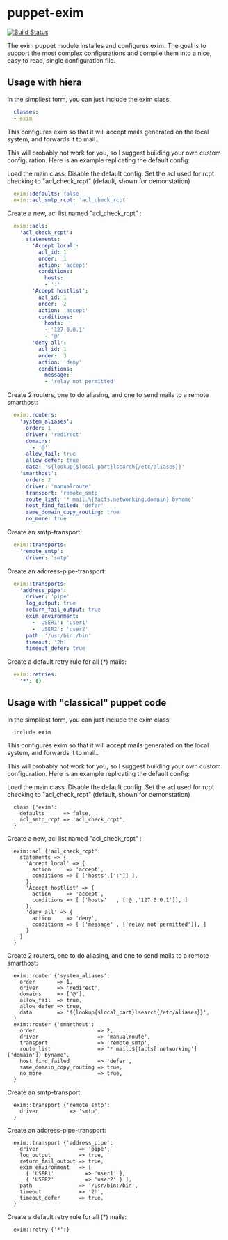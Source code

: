 # puppet-exim

[![Build Status](https://api.travis-ci.org/noris-network/puppet-exim.png)](https://travis-ci.org/noris-network/puppet-exim)

The exim puppet module installes and configures exim.
The goal is to support the most complex configurations and compile them
into a nice, easy to read, single configuration file.

## Usage with hiera

In the simpliest form, you can just include the exim class:

```yaml
  classes:
  - exim
```

This configures exim so that it will accept mails generated on the local system,
and forwards it to mail.<domain of your system>.

This will probably not work for you, so I suggest building your own custom configuration.
Here is an example replicating the default config:

Load the main class.
Disable the default config.
Set the acl used for rcpt checking to "acl_check_rcpt" (default, shown for demonstation)
```yaml
  exim::defaults: false
  exim::acl_smtp_rcpt: 'acl_check_rcpt'
```

Create a new, acl list named "acl_check_rcpt" :
```yaml
  exim::acls:
    'acl_check_rcpt':
      statements:
        'Accept local':
          acl_id: 1
          order:  1
          action: 'accept'
          conditions:
            hosts:
            - ':'
        'Accept hostlist':
          acl_id: 1
          order:  2
          action: 'accept'
          conditions:
            hosts:
            - '127.0.0.1'
            - '@'
        'deny all':
          acl_id: 1
          order:  3
          action: 'deny'
          conditions:
            message:
            - 'relay not permitted'
```

Create 2 routers, one to do aliasing, and one to send mails to a remote smarthost:

```yaml
  exim::routers:
    'system_aliases':
      order: 1
      driver: 'redirect'
      domains:
        - '@'
      allow_fail: true
      allow_defer: true
      data: '${lookup{$local_part}lsearch{/etc/aliases}}'
    'smarthost':
      order: 2
      driver: 'manualroute'
      transport: 'remote_smtp'
      route_list: '* mail.%{facts.networking.domain} byname'
      host_find_failed: 'defer'
      same_domain_copy_routing: true
      no_more: true
```

Create an smtp-transport:
```yaml
  exim::transports:
    'remote_smtp':
      driver: 'smtp'
```
Create an address-pipe-transport:
```yaml
  exim::transports:
    'address_pipe':
      driver: 'pipe'
      log_output: true
      return_fail_output: true
      exim_environment:
        - 'USER1': 'user1'
        - 'USER2': 'user2'
      path: '/usr/bin:/bin'
      timeout: '2h'
      timeout_defer: true
```

Create a default retry rule for all (*) mails:
```yaml
  exim::retries:
    '*': {}
```

## Usage with "classical" puppet code

In the simpliest form, you can just include the exim class:

```puppet
  include exim
```

This configures exim so that it will accept mails generated on the local system,
and forwards it to mail.<domain of your system>.

This will probably not work for you, so I suggest building your own custom configuration.
Here is an example replicating the default config:

Load the main class.
Disable the default config.
Set the acl used for rcpt checking to "acl_check_rcpt" (default, shown for demonstation)
```puppet
  class {'exim':
    defaults      => false,
    acl_smtp_rcpt => 'acl_check_rcpt',
  }
```

Create a new, acl list named "acl_check_rcpt" :
```puppet
  exim::acl {'acl_check_rcpt':
    statements => {
      'Accept local' => {
        action     => 'accept',
        conditions => [ ['hosts',[':']] ],
      },
      'Accept hostlist' => {
        action     => 'accept',
        conditions => [ ['hosts'   , ['@','127.0.0.1']], ]
      },
      'deny all' => {
        action     => 'deny',
        conditions => [ ['message' , ['relay not permitted']], ]
      }
    }
  }
```

Create 2 routers, one to do aliasing, and one to send mails to a remote smarthost:

```puppet
  exim::router {'system_aliases':
    order       => 1,
    driver      => 'redirect',
    domains     => ['@'],
    allow_fail  => true,
    allow_defer => true,
    data        => '${lookup{$local_part}lsearch{/etc/aliases}}',
  }
  exim::router {'smarthost':
    order                    => 2,
    driver                   => 'manualroute',
    transport                => 'remote_smtp',
    route_list               => "* mail.${facts['networking']['domain']} byname",
    host_find_failed         => 'defer',
    same_domain_copy_routing => true,
    no_more                  => true,
  }
```

Create an smtp-transport:
```puppet
  exim::transport {'remote_smtp':
    driver          => 'smtp',
  }
```
Create an address-pipe-transport:
```puppet
  exim::transport {'address_pipe':
    driver             => 'pipe',
    log_output         => true,
    return_fail_output => true,
    exim_environment   => [ 
      { 'USER1'          => 'user1' },
      { 'USER2'          => 'user2' } ],
    path               => '/usr/bin:/bin',
    timeout            => '2h',
    timeout_defer      => true,
  }
```
Create a default retry rule for all (*) mails:
```puppet
  exim::retry {'*':}
```

